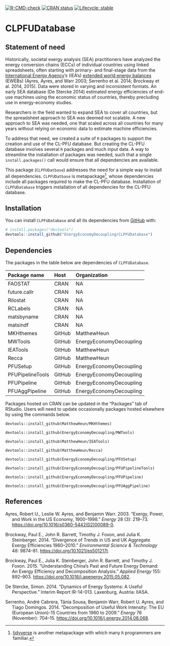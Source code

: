 
<!-- README.md is generated from README.Rmd. Please edit Readme.Rmd. -->
<!-- Define some macros for later use -->
<!-- badges: start -->

[![R-CMD-check](https://github.com/EnergyEconomyDecoupling/CLPFUDatabase/actions/workflows/R-CMD-check.yaml/badge.svg)](https://github.com/EnergyEconomyDecoupling/CLPFUDatabase/actions/workflows/R-CMD-check.yaml)
[![CRAN
status](https://www.r-pkg.org/badges/version/CLPFUDatabase)](https://CRAN.R-project.org/package=CLPFUDatabase)
[![Lifecycle:
stable](https://img.shields.io/badge/lifecycle-stable-brightgreen.svg)](https://lifecycle.r-lib.org/articles/stages.html#stable)
<!-- badges: end -->

# CLPFUDatabase

## Statement of need

Historically, societal exergy analysis (SEA) practitioners have analyzed
the energy conversion chains (ECCs) of individual countries using linked
spreadsheets, often starting with primary- and final-stage data from the
[International Energy Agency](https://www.iea.org)’s (IEA’s) [extended
world energy
balances](https://www.iea.org/data-and-statistics/data-product/world-energy-balances)
(EWEBs) (Ayres, Ayres, and Warr 2003; Serrenho et al. 2014; Brockway et
al. 2014, 2015). Data were stored in varying and inconsistent formats.
An early SEA database (De Stercke 2014) estimated energy efficiencies of
end-use machines using the economic status of countries, thereby
precluding use in energy-economy studies.

Researchers in the field wanted to expand SEA to cover all countries,
but the spreadsheet approach to SEA was deemed not scalable. A new
approach to SEA was needed, one that scaled across all countries for
many years without relying on economic data to estimate machine
efficiencies.

To address that need, we created a suite of `R` packages to support the
creation and use of the CL-PFU database. But creating the CL-PFU
database involves several `R` packages and much input data. A way to
streamline the installation of packages was needed, such that a single
`install.packages()` call would ensure that all dependencies are
available.

This package (`CLPFUDatbase`) addresses the need for a simple way to
install all dependencies. `CLPFUDatbase` is metapackage[^1], whose
dependencies include all packages required to make the CL-PFU database.
Installation of `CLPFUDatabase` triggers installation of all
dependencies for the CL-PFU database.

## Installation

You can install `CLPFUDatabase` and all its dependencies from
[GitHub](https://github.com/) with:

``` r
# install.packages("devtools")
devtools::install_github("EnergyEconomyDecoupling/CLPFUDatabase")
```

## Dependencies

The packages in the table below are dependencies of `CLPFUDatabase`.

| Package name     | Host   | Organization            |
|:-----------------|:-------|:------------------------|
| FAOSTAT          | CRAN   | NA                      |
| future.callr     | CRAN   | NA                      |
| Rilostat         | CRAN   | NA                      |
| RCLabels         | CRAN   | NA                      |
| matsbyname       | CRAN   | NA                      |
| matsindf         | CRAN   | NA                      |
| MKHthemes        | GitHub | MatthewHeun             |
| MWTools          | GitHub | EnergyEconomyDecoupling |
| IEATools         | GitHub | MatthewHeun             |
| Recca            | GitHub | MatthewHeun             |
| PFUSetup         | GitHub | EnergyEconomyDecoupling |
| PFUPipelineTools | GitHub | EnergyEconomyDecoupling |
| PFUPipeline      | GitHub | EnergyEconomyDecoupling |
| PFUAggPipeline   | GitHub | EnergyEconomyDecoupling |

Packages hosted on CRAN can be updated in the “Packages” tab of RStudio.
Users will need to update occasionally packages hosted elsewhere by
using the commands below.

`devtools::install_github(MatthewHeun/MKHthemes)`

`devtools::install_github(EnergyEconomyDecoupling/MWTools)`

`devtools::install_github(MatthewHeun/IEATools)`

`devtools::install_github(MatthewHeun/Recca)`

`devtools::install_github(EnergyEconomyDecoupling/PFUSetup)`

`devtools::install_github(EnergyEconomyDecoupling/PFUPipelineTools)`

`devtools::install_github(EnergyEconomyDecoupling/PFUPipeline)`

`devtools::install_github(EnergyEconomyDecoupling/PFUAggPipeline)`

## References

<div id="refs" class="references csl-bib-body hanging-indent">

<div id="ref-Ayres:2003ec" class="csl-entry">

Ayres, Robert U., Leslie W. Ayres, and Benjamin Warr. 2003. “Exergy,
Power, and Work in the US Economy, 1900–1998.” *Energy* 28 (3): 219–73.
<https://doi.org/10.1016/s0360-5442(02)00089-0>.

</div>

<div id="ref-Brockway:2014aa" class="csl-entry">

Brockway, Paul E., John R. Barrett, Timothy J. Foxon, and Julia K.
Steinberger. 2014. “Divergence of Trends in US and UK Aggregate Exergy
Efficiencies 1960–2010.” *Environmental Science & Technology* 48:
9874–81. <https://doi.org/10.1021/es501217t>.

</div>

<div id="ref-Brockway:2015aa" class="csl-entry">

Brockway, Paul E., Julia K. Steinberger, John R. Barrett, and Timothy J.
Foxon. 2015. “Understanding China’s Past and Future Energy Demand: An
Exergy Efficiency and Decomposition Analysis.” *Applied Energy* 155:
892–903. <https://doi.org/10.1016/j.apenergy.2015.05.082>.

</div>

<div id="ref-De-Stercke:2014" class="csl-entry">

De Stercke, Simon. 2014. “Dynamics of Energy Systems: A Useful
Perspective.” Interim Report IR-14-013. Laxenburg, Austria: IIASA.

</div>

<div id="ref-Serrenho:2014aa" class="csl-entry">

Serrenho, André Cabrera, Tânia Sousa, Benjamin Warr, Robert U. Ayres,
and Tiago Domingos. 2014. “Decomposition of Useful Work Intensity: The
EU (European Union)-15 Countries from 1960 to 2009.” *Energy* 76
(November): 704–15. <https://doi.org/10.1016/j.energy.2014.08.068>.

</div>

</div>

[^1]: [tidyverse](https://www.tidyverse.org) is another metapackage with
    which many `R` programmers are familiar.

